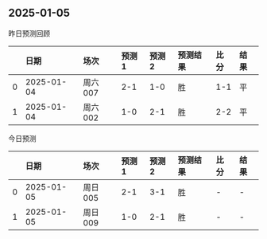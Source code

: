 

 ## 2025-01-05

昨日预测回顾

|    | 日期       | 场次    | 预测1   | 预测2   | 预测结果   | 比分   | 结果   |
|---:|:-----------|:--------|:--------|:--------|:-----------|:-------|:-------|
|  0 | 2025-01-04 | 周六007 | 2-1     | 1-0     | 胜         | 1-1    | 平     |
|  1 | 2025-01-04 | 周六002 | 1-0     | 2-1     | 胜         | 2-2    | 平     |

今日预测

|    | 日期       | 场次    | 预测1   | 预测2   | 预测结果   | 比分   | 结果   |
|---:|:-----------|:--------|:--------|:--------|:-----------|:-------|:-------|
|  0 | 2025-01-05 | 周日005 | 2-1     | 3-1     | 胜         | -      | -      |
|  1 | 2025-01-05 | 周日009 | 1-0     | 2-1     | 胜         | -      | -      |